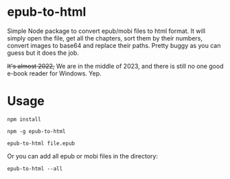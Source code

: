 # epub-to-html

Simple Node package to convert epub/mobi files to html format. It will simply open the file, get all the chapters, sort them by their numbers, convert images to base64 and replace their paths. Pretty buggy as you can guess but it does the job.

~~It's almost 2022,~~ We are in the middle of 2023, and there is still no one good e-book reader for Windows. Yep.

  

# Usage

    npm install
    
    npm -g epub-to-html
    
    epub-to-html file.epub

  

Or you can add all epub or mobi files in the directory:

    epub-to-html --all
